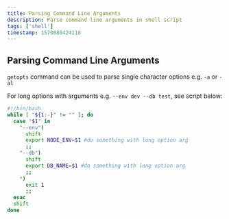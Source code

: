 ```yaml
---
title: Parsing Command Line Arguments
description: Parse command line arguments in shell script
tags: ['shell']
timestamp: 1570080424118
---
```


## Parsing Command Line Arguments

`getopts` command can be used to parse single character options e.g. `-a` or `-al`

For long options with arguments e.g. `--env dev --db test`, see script below:

```sh
#!/bin/bash
while [ "${1:-}" != "" ]; do
  case "$1" in
    "--env")
      shift
      export NODE_ENV=$1 #do something with long option arg
      ;;
    "--db")
      shift
      export DB_NAME=$1 #do something with long option arg
      ;;
    *)
      exit 1
      ;;
  esac
  shift
done
```
